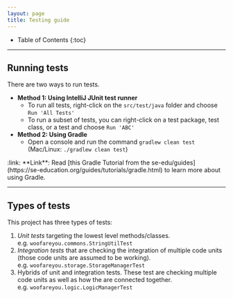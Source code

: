 ```yaml
---
layout: page
title: Testing guide
---
```


* Table of Contents
  {:toc}

--------------------------------------------------------------------------------------------------------------------

## Running tests

There are two ways to run tests.

* **Method 1: Using IntelliJ JUnit test runner**
    * To run all tests, right-click on the `src/test/java` folder and choose `Run 'All Tests'`
    * To run a subset of tests, you can right-click on a test package,
      test class, or a test and choose `Run 'ABC'`
* **Method 2: Using Gradle**
    * Open a console and run the command `gradlew clean test` (Mac/Linux: `./gradlew clean test`)

<div markdown="span" class="alert alert-secondary">:link: **Link**: Read [this Gradle Tutorial from the se-edu/guides](https://se-education.org/guides/tutorials/gradle.html) to learn more about using Gradle.
</div>

--------------------------------------------------------------------------------------------------------------------

## Types of tests

This project has three types of tests:

1. *Unit tests* targeting the lowest level methods/classes.<br>
   e.g. `woofareyou.commons.StringUtilTest`
1. *Integration tests* that are checking the integration of multiple code units (those code units are assumed to be working).<br>
   e.g. `woofareyou.storage.StorageManagerTest`
1. Hybrids of unit and integration tests. These test are checking multiple code units as well as how the are connected together.<br>
   e.g. `woofareyou.logic.LogicManagerTest`
   